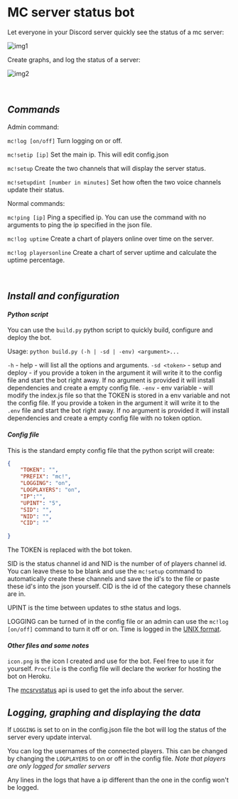 # MC server status bot

Let everyone in your Discord server quickly see the status of a mc server:

![img1](https://i.ibb.co/kQ05Pjx/example1.png)

Create graphs, and log the status of a server:

![img2](https://i.ibb.co/grR1NY9/chartex.png)

<br>

## *Commands*
Admin command:

`mc!log [on/off]` Turn logging on or off. 

`mc!setip [ip]` Set the main ip. This will edit config.json

`mc!setup` Create the two channels that will display the server status.

`mc!setupdint [number in minutes]` Set how often the two voice channels update their status.


Normal commands:

`mc!ping [ip]` Ping a specified ip. You can use the command with no arguments to ping the ip specified in the json file.

`mc!log uptime` Create a chart of players online over time on the server.

`mc!log playersonline` Create a chart of server uptime and calculate the uptime percentage.

<br>

## *Install and configuration*
#### *Python script*
You can use the `build.py` python script to quickly build, configure and deploy the bot.

Usage: `python build.py (-h | -sd | -env) <argument>...`

`-h` - help - will list all the options and arguments.
`-sd <token>`  - setup and deploy - if you provide a token in the argument it will write it to the config file and start the bot right away. If no argument is provided it will install dependencies and create a empty config file.
`-env` - env variable - will modify the index.js file so that the TOKEN is stored in a env variable and not the config file. If you provide a token in the argument it will write it to the `.env` file and start the bot right away. If no argument is provided it will install dependencies and create a empty config file with no token option.

#### *Config file*
This is the standard empty config file that the python script will create:
```json
{
    "TOKEN": "",
    "PREFIX": "mc!",
    "LOGGING": "on",
    "LOGPLAYERS": "on",
    "IP":"",
    "UPINT": "5",
    "SID": "",
    "NID": "",
    "CID": ""
   
}
```
The TOKEN is replaced with the bot token. 

SID is the status channel id and NID is the number of of players channel id. You can leave these to be blank and use the  `mc!setup` command to automatically create these channels and save the id's to the file or paste these id's into the json yourself. CID is the id of the category these channels are in.

UPINT is the time between updates to sthe status and logs.

LOGGING can be turned of in the config file or an admin can use the `mc!log [on/off]` command to turn it off or on. Time is logged in the [UNIX format](https://en.wikipedia.org/wiki/Unix_time).

#### *Other files and some notes*
`icon.png` is the icon I created and use for the bot. Feel free to use it for yourself.
`Procfile` is the config file will declare the worker for hosting the bot on Heroku.

The [mcsrvstatus](https://api.mcsrvstat.us/) api is used to get the info about the server.
<br>

## *Logging, graphing and displaying the data*
If `LOGGING` is set to on in the config.json file the bot will log the status of the server every update interval.

You can log the usernames of the connected players. This can be changed by changing the `LOGPLAYERS` to on or off in the config file. *Note that players are only logged for smaller servers*

Any lines in the logs that have a ip different than the one in the config won't be logged.